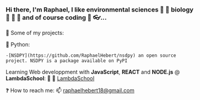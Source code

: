 ### Hi there, I'm Raphael, I like environmental sciences :seedling: :ocean: biology :microscope: :microbe: :dna: and of course coding :floppy_disk: :eyeglasses:...

:open_file_folder: Some of my projects:

  :snake: Python: 
    
    -[NSDPY](https://github.com/RaphaelHebert/nsdpy) an open source project. NSDPY is a package available on PyPI
    
    
Learning Web developpment with __JavaScript__, __REACT__ and __NODE.js__ @ __LambdaSchool__:
:school: :notebook: [LambdaSchool](https://github.com/RaphaelHebert/LambdaSchool)
  
  
  
  
  
  
  
  
  
  
:question: How to reach me: 📫 raphaelhebert18@gmail.com

